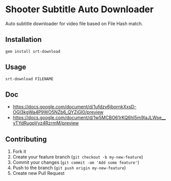# Shooter Subtitle Auto Downloader 

Auto subtitle downloader for video file based on File Hash match.

## Installation

`gem install srt-download`


## Usage

`srt-download FILENAME`


## Doc

* <https://docs.google.com/document/d/1ufdzy6jbornkXxsD-OGl3kgWa4P9WO5NZb6_QYZiGI0/preview>
* <https://docs.google.com/document/d/1w5MCBO61rKQ6hI5m9laJLWse__yTYdRugpVyz4RzrmM/preview>

## Contributing

1. Fork it
2. Create your feature branch (`git checkout -b my-new-feature`)
3. Commit your changes (`git commit -am 'Add some feature'`)
4. Push to the branch (`git push origin my-new-feature`)
5. Create new Pull Request
